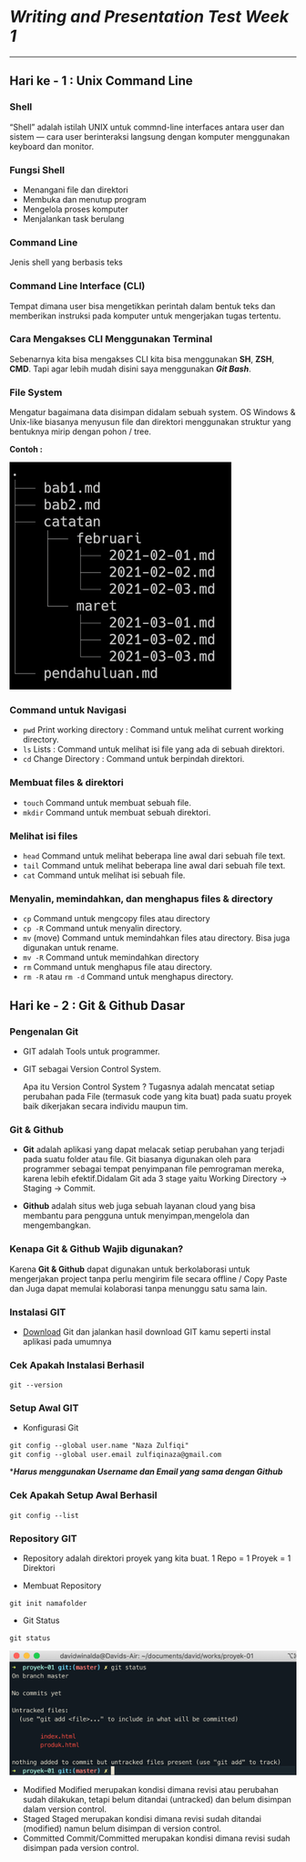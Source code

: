 # **_Writing and Presentation Test Week 1_**

---

## Hari ke - 1 : Unix Command Line

### Shell

“Shell” adalah istilah UNIX untuk commnd-line interfaces antara user dan sistem — cara user berinteraksi langsung dengan komputer menggunakan keyboard dan monitor.

### Fungsi Shell

- Menangani file dan direktori
- Membuka dan menutup program
- Mengelola proses komputer
- Menjalankan task berulang

### Command Line

Jenis shell yang berbasis teks

### Command Line Interface (CLI)

Tempat dimana user bisa mengetikkan perintah dalam bentuk teks dan memberikan instruksi pada komputer untuk mengerjakan tugas tertentu.

### Cara Mengakses CLI Menggunakan Terminal

Sebenarnya kita bisa mengakses CLI kita bisa menggunakan **SH**, **ZSH**, **CMD**. Tapi agar lebih mudah disini saya menggunakan **_Git Bash_**.

### File System

Mengatur bagaimana data disimpan didalam sebuah system. OS Windows & Unix-like biasanya menyusun file dan direktori menggunakan struktur yang bentuknya mirip dengan pohon / tree.

**Contoh :**

![file system](image/filesystem.png)

### Command untuk Navigasi

- `pwd` Print working directory : Command untuk melihat current working directory.
- `ls` Lists : Command untuk melihat isi file yang ada di sebuah direktori.
- `cd` Change Directory : Command untuk berpindah direktori.

### Membuat files & direktori

- `touch` Command untuk membuat sebuah file.
- `mkdir` Command untuk membuat sebuah direktori.

### Melihat isi files

- `head` Command untuk melihat beberapa line awal dari sebuah file text.
- `tail` Command untuk melihat beberapa line awal dari sebuah file text.
- `cat` Command untuk melihat isi sebuah file.

### Menyalin, memindahkan, dan menghapus files & directory

- `cp` Command untuk mengcopy files atau directory
- `cp -R` Command untuk menyalin directory.
- `mv` (move) Command untuk memindahkan files atau directory. Bisa juga digunakan untuk rename.
- `mv -R` Command untuk memindahkan directory
- `rm` Command untuk menghapus file atau directory.
- `rm -R` atau `rm -d` Command untuk menghapus directory.

## Hari ke - 2 : Git & Github Dasar

### Pengenalan Git

- GIT adalah Tools untuk programmer.
- GIT sebagai Version Control System.

  Apa itu Version Control System ? Tugasnya adalah mencatat setiap perubahan pada File (termasuk code yang kita buat) pada suatu proyek baik dikerjakan secara individu maupun tim.

### Git & Github

- **Git** adalah aplikasi yang dapat melacak setiap perubahan yang terjadi pada suatu folder atau file. Git biasanya digunakan oleh para programmer sebagai tempat penyimpanan file pemrograman mereka, karena lebih efektif.Didalam Git ada 3 stage yaitu Working Directory -> Staging -> Commit.

- **Github** adalah situs web juga sebuah layanan cloud yang bisa membantu para pengguna untuk menyimpan,mengelola dan mengembangkan.

### Kenapa Git & Github Wajib digunakan?

Karena **Git & Github** dapat digunakan untuk berkolaborasi untuk mengerjakan project tanpa perlu mengirim file secara offline / Copy Paste dan Juga dapat memulai kolaborasi tanpa menunggu satu sama lain.

### Instalasi GIT

- [Download](https://git-scm.com/downloads) Git dan jalankan hasil download GIT kamu seperti instal aplikasi pada umumnya

### Cek Apakah Instalasi Berhasil

```
git --version
```

### Setup Awal GIT

- Konfigurasi Git

```
git config --global user.name "Naza Zulfiqi"
git config --global user.email zulfiqinaza@gmail.com
```

\***_Harus menggunakan Username dan Email yang sama dengan Github_**

### Cek Apakah Setup Awal Berhasil

```
git config --list
```

### Repository GIT

- Repository adalah direktori proyek yang kita buat. 1 Repo = 1 Proyek = 1 Direktori

- Membuat Repository

```
git init namafolder
```

- Git Status

```
git status
```

![gitstatus](image/gitstatus.png)

- Modified Modified merupakan kondisi dimana revisi atau perubahan sudah dilakukan, tetapi belum ditandai (untracked) dan belum disimpan dalam version control.
- Staged Staged merupakan kondisi dimana revisi sudah ditandai (modified) namun belum disimpan di version control.
- Committed Commit/Committed merupakan kondisi dimana revisi sudah disimpan pada version control.
